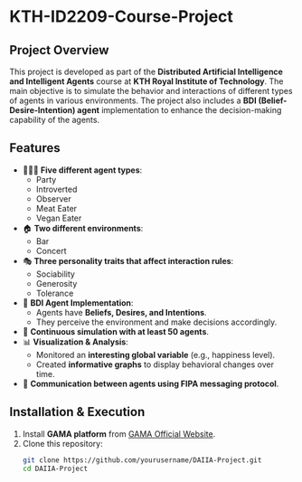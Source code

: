 # KTH-ID2209-Course-Project

## **Project Overview**  
This project is developed as part of the **Distributed Artificial Intelligence and Intelligent Agents** course at **KTH Royal Institute of Technology**. The main objective is to simulate the behavior and interactions of different types of agents in various environments. The project also includes a **BDI (Belief-Desire-Intention) agent** implementation to enhance the decision-making capability of the agents.

## **Features**  
- 🧑‍🤝‍🧑 **Five different agent types**:  
  - Party  
  - Introverted  
  - Observer  
  - Meat Eater  
  - Vegan Eater  
- 🏠 **Two different environments**:  
  - Bar  
  - Concert  
- 🎭 **Three personality traits that affect interaction rules**:  
  - Sociability  
  - Generosity  
  - Tolerance  
- 🧠 **BDI Agent Implementation**:  
  - Agents have **Beliefs, Desires, and Intentions**.  
  - They perceive the environment and make decisions accordingly.  
- 🔄 **Continuous simulation with at least 50 agents**.  
- 📊 **Visualization & Analysis**:  
  - Monitored an **interesting global variable** (e.g., happiness level).  
  - Created **informative graphs** to display behavioral changes over time.  
- 📡 **Communication between agents using FIPA messaging protocol**.  

## **Installation & Execution**  
1. Install **GAMA platform** from [GAMA Official Website](https://gama-platform.org/).  
2. Clone this repository:  
   ```sh
   git clone https://github.com/yourusername/DAIIA-Project.git
   cd DAIIA-Project
